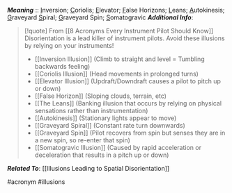 ***Meaning*** :: <u>I</u>nversion; <u>C</u>oriolis; <u>E</u>levator; <u>F</u>alse Horizons; <u>L</u>eans; <u>A</u>utokinesis; <u>G</u>raveyard <u>S</u>piral; <u>G</u>raveyard Spin; <u>S</u>omatogravic
***Additional Info***: 
>[!quote] From [[8 Acronyms Every Instrument Pilot Should Know]]
>Disorientation is a lead killer of instrument pilots. Avoid these illusions by relying on your instruments!
> - [[Inversion Illusion]] (Climb to straight and level = Tumbling backwards feeling)
> - [[Coriolis Illusion]] (Head movements in prolonged turns)
> - [[Elevator Illusion]] (Updraft/Downdraft causes a pilot to pitch up or down)
> - [[False Horizon]] (Sloping clouds, terrain, etc)
> - [[The Leans]] (Banking illusion that occurs by relying on physical sensations rather than instrumentation)
> - [[Autokinesis]] (Stationary lights appear to move)
> - [[Graveyard Spiral]] (Constant rate turn downwards)
> - [[Graveyard Spin]] (Pilot recovers from spin but senses they are in a new spin, so re-enter that spin)
> - [[Somatogravic Illusion]] (Caused by rapid acceleration or deceleration that results in a pitch up or down)

***Related To***: [[Illusions Leading to Spatial Disorientation]]

#acronym #illusions 